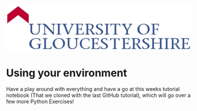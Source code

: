 ![UOGLogo](IMG-All/uoglogo.jpg)

# Using your environment
Have a play around with everything and have a go at this weeks tutorial notebook (That we cloned with the last GitHub tutorial), which will go over a few more Python Exercises!